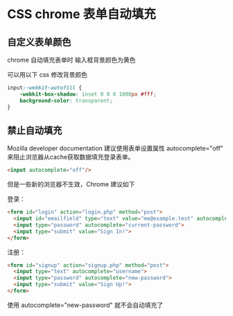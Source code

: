 # CSS  chrome 表单自动填充

## 自定义表单颜色

chrome 自动填充表单时 输入框背景颜色为黄色

可以用以下 css 修改背景颜色

```css
input:-webkit-autofill {  
    -webkit-box-shadow: inset 0 0 0 1000px #fff; 
    background-color: transparent; 
}
```

## 禁止自动填充

Mozilla developer documentation 建议使用表单设置属性 autocomplete="off" 来阻止浏览器从cache获取数据填充登录表单。

```html
<input autocomplete="off"/>
```

但是一些新的浏览器不生效，Chrome 建议如下

登录：

```html
<form id="login" action="login.php" method="post">
  <input id="emailfield" type="text" value="me@example.test" autocomplete="username">
  <input type="password" autocomplete="current-password">
  <input type="submit" value="Sign In!">
</form>
```

注册：

```html
<form id="signup" action="signup.php" method="post">
  <input type="text" autocomplete="username">
  <input type="password" autocomplete="new-password">
  <input type="submit" value="Sign Up!">
</form>
```

使用 autocomplete="new-password" 就不会自动填充了
